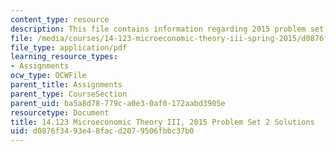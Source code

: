 ```yaml
---
content_type: resource
description: This file contains information regarding 2015 problem set 2 solutions.
file: /media/courses/14-123-microeconomic-theory-iii-spring-2015/d0876f3493e48facd2079506fbbc37b0_MIT14_123S15_PSet_2_Sol_15.pdf
file_type: application/pdf
learning_resource_types:
- Assignments
ocw_type: OCWFile
parent_title: Assignments
parent_type: CourseSection
parent_uid: ba5a8d78-779c-a0e3-0af0-172aabd3905e
resourcetype: Document
title: 14.123 Microeconomic Theory III, 2015 Problem Set 2 Solutions
uid: d0876f34-93e4-8fac-d207-9506fbbc37b0
---
```

